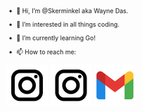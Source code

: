 - 👋 Hi, I’m @Skerminkel aka Wayne Das.

- 👀 I’m interested in all things coding.
- 🌱 I’m currently learning Go!
- 📫 How to reach me:

[![website](./img/icons8-instagram.svg)](https://www.instagram.com/15characters1name#gh-light-mode-only)
[![website](./img/icons8-instagram.svg)](https://www.instagram.com/15characters1name#gh-dark-mode-only)
[![website](./img/icons8-gmail.svg)](mailto:waynedas1@gmail.com)
